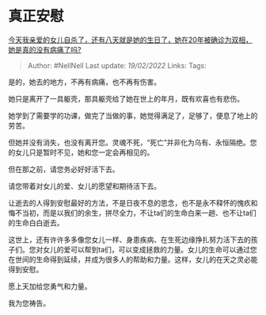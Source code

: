 # 真正安慰
[今天我亲爱的女儿自杀了，还有八天就是她的生日了，她在20年被确诊为双相，她是真的没有病痛了吗?](https://www.zhihu.com/question/509331217/answer/2347067086)

> Author: #NellNell 
Last update: *19/02/2022* 
Links: 
Tags: 

是的，她去的地方，不再有病痛，也不再有伤害。

她只是离开了一具躯壳，那具躯壳给了她在世上的年月，既有欢喜也有悲伤。

她学到了需要学的功课，做完了当做的事，她觉得满足了，足够了，便息了地上的劳苦。

但她并没有消失，也没有离开您。灵魂不死，“死亡”并非化为乌有、永恒隔绝。您的女儿只是暂时不见，她和您一定会再相见的。

但在那之前，请您务必好好活下去。

请您带着对女儿的爱、女儿的愿望和期待活下去。

让逝去的人得到安慰最好的方法，不是日夜不息的思念，也不是永不释怀的愧疚和悔不当初，而是以我们的余生，拼尽全力，不让ta们的生命白来一趟、也不让ta们的生命白白逝去。

这世上，还有许许多多像您女儿一样、身患疾病、在生死边缘挣扎努力活下去的孩子们。您对女儿的爱可以帮到ta们，可以变成拯救的力量。女儿的生命可以通过您在世间的生命得到延续，并成为很多人的帮助和力量。这样，女儿的在天之灵必能得到安慰。

愿上天加给您勇气和力量。

我为您祷告。

  
 